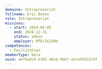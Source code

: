```yaml
---
domaine: Intraprenariat
fullname: Eric Boyon
role: Intraprenariat
missions:
  - start: 2024-04-05
    end: 2024-12-31
    status: admin
    employer: MTE/SG/DRH
competences:
  - Facilitation
memberType: beta
uuid: aefba8c8-e382-46ed-9b67-a5ce50522c6f
---
```

